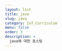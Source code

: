 ```yaml
---
layout: list
title: java
slug: java
category: IoT_Curriculum
menu: false
order: 3
description: >
  java에 대한 포스팅
---
```

